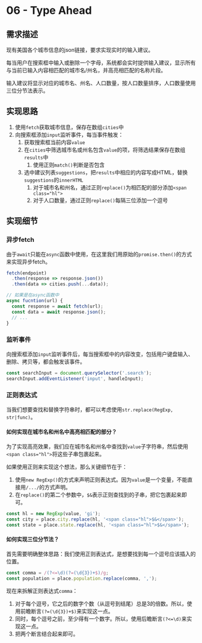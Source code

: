 # 06 - Type Ahead



## 需求描述

现有美国各个城市信息的json链接，要求实现实时的输入建议。

每当用户在搜索框中输入或删除一个字母，系统都会实时提供输入建议，显示所有与当前已输入内容相匹配的城市名/州名，并高亮相匹配的名称片段。

输入建议将显示对应的城市名、州名、人口数量，按人口数量排序，人口数量使用三位分节法表示。



## 实现思路

1. 使用`fetch`获取城市信息，保存在数组`cities`中
2. 向搜索框添加`input`监听事件，每当事件触发：
   1. 获取搜索框当前内容`value`
   2. 在`cities`中筛选城市名或州名包含`value`的项，将筛选结果保存在数组`results`中
      1. 使用正则`match()`判断是否包含
   3. 选中建议列表`suggestions`，把`results`中相应的内容写成HTML，替换`suggestions`的`innerHTML`
      1. 对于城市名和州名，通过正则`replace()`为相匹配的部分添加`<span class="hl">`
      2. 对于人口数量，通过正则`replace()`每隔三位添加一个逗号



## 实现细节

### 异步fetch

由于`await`只能在`async`函数中使用，在这里我们用原始的`promise.then()`的方式来实现异步fetch。

```js
fetch(endpoint)
  .then(response => response.json())
  .then(data => cities.push(...data));

// 如果是在async函数中
async fucntion(url) {
  const response = await fetch(url);
  const data = await response.json();
  // ...
}
```



### 监听事件

向搜索框添加`input`监听事件后，每当搜索框中的内容改变，包括用户键盘输入、删除、拷贝等，都会触发该事件。

```js
const searchInput = document.querySelector('.search');
searchInput.addEventListener('input', handleInput);
```



### 正则表达式

当我们想要查找和替换字符串时，都可以考虑使用`str.replace(RegExp, str|func)`。



#### 如何实现在城市名和州名中高亮相匹配的部分？

为了实现高亮效果，我们应在城市名和州名中查找到`value`子字符串，然后使用`<span class="hl">`将这些子串包裹起来。

如果使用正则来实现这个想法，那么关键细节在于：

1. 使用`new RegExp()`的方式来声明正则表达式。因为`value`是一个变量，不能直接用`/.../`的方式声明。
2. 在`replace()`的第二个参数中，`$&`表示正则查找到的子串，把它包裹起来即可。

```js
const hl = new RegExp(value, 'gi');
const city = place.city.replace(hl, '<span class="hl">$&</span>');
const state = place.state.replace(hl, '<span class="hl">$&</span>');
```



#### 如何实现三位分节法？

首先需要明确整体思路：我们使用正则表达式，是想要找到每一个逗号应该插入的位置。

```js
const comma = /(?<=\d)(?=(\d{3})+$)/g;
const population = place.population.replace(comma, ',');
```

现在来拆解正则表达式`comma`：

1. 对于每个逗号，它之后的数字个数（从逗号到结尾）总是3的倍数。所以，使用前瞻断言`(?=(\d{3})+$)`来实现这一点。
2. 同时，每个逗号之前，至少得有一个数字。所以，使用后瞻断言`(?<=\d)`来实现这一点。
3. 把两个断言结合起来即可。



